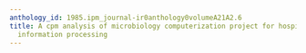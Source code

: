 ```yaml
---
anthology_id: 1985.ipm_journal-ir0anthology0volumeA21A2.6
title: A cpm analysis of microbiology computerization project for hospital management
  information processing
---
```

